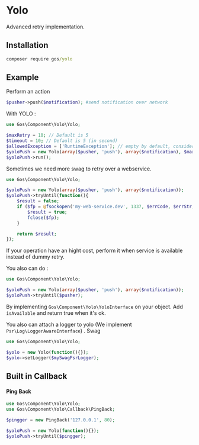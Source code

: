 Yolo
====

Advanced retry implementation.

## Installation

```cmd
composer require gos/yolo
```

## Example

Perform an action

```php
$pusher->push($notification); #send notification over network
```

With YOLO :

```php
use Gos\Component\Yolo\Yolo;

$maxRetry = 10; // Default is 5
$timeout = 10; // Default is 5 (in second)
$allowedException = ['RuntimeException']; // empty by default, consider exception as a "success"
$yoloPush = new Yolo(array($pusher, 'push'), array($notification), $maxRetry, $timeout);
$yoloPush->run();
```

Sometimes we need more swag to retry over a webservice.

```php
use Gos\Component\Yolo\Yolo;

$yoloPush = new Yolo(array($pusher, 'push'), array($notification));
$yoloPush->tryUntil(function(){
    $result = false;
    if ($fp = @fsockopen('my-web-service.dev', 1337, $errCode, $errStr, 1)) {
        $result = true;
        fclose($fp);
    }

    return $result;
});
```

If your operation have an hight cost, perform it when service is available instead of dummy retry.

You also can do :

```php
use Gos\Component\Yolo\Yolo;

$yoloPush = new Yolo(array($pusher, 'push'), array($notification));
$yoloPush->tryUntil($pusher);
```

By implementing `Gos\Component\Yolo\YoloInterface` on your object. Add `isAvailable` and return true when it's ok.

You also can attach a logger to yolo (We implement `Psr\Log\LoggerAwareInterface`) . Swag

```php
use Gos\Component\Yolo\Yolo;

$yolo = new Yolo(function(){});
$yolo->setLogger($mySwagPsrLogger);
```

## Built in Callback

#### Ping Back

```php
use Gos\Component\Yolo\Yolo;
use Gos\Component\Yolo\Callback\PingBack;

$pingger = new PingBack('127.0.0.1', 80);

$yoloPush = new Yolo(function(){});
$yoloPush->tryUntil($pingger);
```


